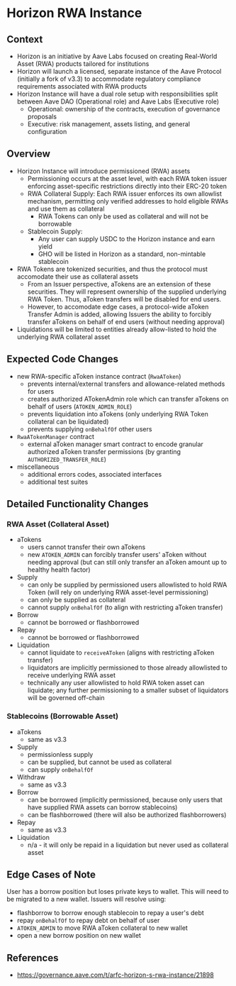 # Horizon RWA Instance

## Context
- Horizon is an initiative by Aave Labs focused on creating Real-World Asset (RWA) products tailored for institutions
- Horizon will launch a licensed, separate instance of the Aave Protocol (initially a fork of v3.3) to accommodate regulatory compliance requirements associated with RWA products
- Horizon Instance will have a dual role setup with responsibilities split between Aave DAO (Operational role) and Aave Labs (Executive role) 
  - Operational: ownership of the contracts, execution of governance proposals
  - Executive: risk management, assets listing, and general configuration
 
## Overview
- Horizon Instance will introduce permissioned (RWA) assets
  - Permissioning occurs at the asset level, with each RWA token issuer enforcing asset-specific restrictions directly into their ERC-20 token
  - RWA Collateral Supply: Each RWA issuer enforces its own allowlist mechanism, permitting only verified addresses to hold eligible RWAs and use them as collateral
    - RWA Tokens can only be used as collateral and will not be borrowable
  - Stablecoin Supply: 
    - Any user can supply USDC to the Horizon instance and earn yield
    - GHO will be listed in Horizon as a standard, non-mintable stablecoin
- RWA Tokens are tokenized securities, and thus the protocol must accomodate their use as collateral assets
  - From an Issuer perspective, aTokens are an extension of these securities. They will represent ownership of the supplied underlying RWA Token. Thus, aToken transfers will be disabled for end users. 
  - However, to accomodate edge cases, a protocol-wide aToken Transfer Admin is added, allowing Issuers the ability to forcibly transfer aTokens on behalf of end users (without needing approval)
- Liquidations will be limited to entities already allow-listed to hold the underlying RWA collateral asset

## Expected Code Changes
- new RWA-specific aToken instance contract (`RwaAToken`)
  - prevents internal/external transfers and allowance-related methods for users
  - creates authorized ATokenAdmin role which can transfer aTokens on behalf of users (`ATOKEN_ADMIN_ROLE`)
  - prevents liquidation into aTokens (only underlying RWA Token collateral can be liquidated)
  - prevents supplying `onBehalfOf` other users
- `RwaATokenManager` contract
  - external aToken manager smart contract to encode granular authorized aToken transfer permissions (by granting `AUTHORIZED_TRANSFER_ROLE`)
- miscellaneous
  - additional errors codes, associated interfaces
  - additional test suites 

## Detailed Functionality Changes

### RWA Asset (Collateral Asset)
- aTokens
  - users cannot transfer their own aTokens
  - new `ATOKEN_ADMIN` can forcibly transfer users' aToken without needing approval (but can still only transfer an aToken amount up to healthy health factor)
- Supply
  - can only be supplied by permissioned users allowlisted to hold RWA Token (will rely on underlying RWA asset-level permissioning)
  - can only be supplied as collateral
  - cannot supply `onBehalfOf` (to align with restricting aToken transfer)
- Borrow
  - cannot be borrowed or flashborrowed 
- Repay
  - cannot be borrowed or flashborrowed 
- Liquidation
  - cannot liquidate to `receiveAToken` (aligns with restricting aToken transfer)
  - liquidators are implicitly permissioned to those already allowlisted to receive underlying RWA asset
  - technically any user allowlisted to hold RWA token asset can liquidate; any further permissioning to a smaller subset of liquidators will be governed off-chain

### Stablecoins (Borrowable Asset)
- aTokens
  - same as v3.3
- Supply
  - permissionless supply 
  - can be supplied, but cannot be used as collateral
  - can supply `onBehalfOf`
- Withdraw
  - same as v3.3
- Borrow
  - can be borrowed (implicitly permissioned, because only users that have supplied RWA assets can borrow stablecoins)
  - can be flashborrowed (there will also be authorized flashborrowers)
- Repay
  - same as v3.3
- Liquidation
  - n/a - it will only be repaid in a liquidation but never used as collateral asset

## Edge Cases of Note
User has a borrow position but loses private keys to wallet. This will need to be migrated to a new wallet.
Issuers will resolve using: 
- flashborrow to borrow enough stablecoin to repay a user's debt
- repay `onBehalfOf` to repay debt on behalf of user
- `ATOKEN_ADMIN` to move RWA aToken collateral to new wallet
- open a new borrow position on new wallet 

## References
- https://governance.aave.com/t/arfc-horizon-s-rwa-instance/21898